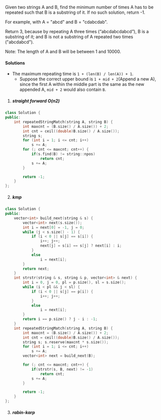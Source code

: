 Given two strings A and B, find the minimum number of times A has to be repeated such that B is a substring of it. If no such solution, return -1.

For example, with A = "abcd" and B = "cdabcdab".

Return 3, because by repeating A three times (“abcdabcdabcd”), B is a substring of it; and B is not a substring of A repeated two times ("abcdabcd").

Note:
The length of A and B will be between 1 and 10000.

#### Solutions

- The maximum repeating time is `1 + (len(B) / len(A)) + 1`.
    - Suppose the correct upper bound is `1 + mid + 2`(Append a new A), since the first A within the middle part is the same as the new appended A, `mid + 2` would also contain `B`.

1. ##### straight forward O(n2)

```c++
class Solution {
public:
    int repeatedStringMatch(string A, string B) {
        int maxcnt = (B.size() / A.size()) + 2;
        int cnt = ceil((double)B.size() / A.size());
        string s;
        for (int i = 1; i <= cnt; i++)
            s += A;
        for (; cnt <= maxcnt; cnt++) {
            if(s.find(B) != string::npos)
                return cnt;
            s += A;
        }

        return -1;
    }
};
```


2. ##### kmp

```c++
class Solution {
public:
    vector<int> build_next(string & s) {
        vector<int> next(s.size());
        int i = next[0] = -1, j = 0;
        while (j < s.size() - 1) {
            if (i < 0 || s[j] == s[i]) {
                i++; j++;
                next[j] = s[i] == s[j] ? next[i] : i;
            }
            else
                i = next[i];
        }
        return next;
    }
    int strstr(string & s, string & p, vector<int> & next) {
        int i = 0, j = 0, pl = p.size(), sl = s.size();
        while (i < pl && j < sl) {
            if (i < 0 || s[j] == p[i]) {
                i++; j++;
            }
            else
                i = next[i];
        }
        return i == p.size() ? j - i : -1;
    }
    int repeatedStringMatch(string A, string B) {
        int maxcnt = (B.size() / A.size()) + 2;
        int cnt = ceil((double)B.size() / A.size());
        string s; s.reserve(maxcnt * s.size());
        for (int i = 1; i <= cnt; i++)
            s += A;
        vector<int> next = build_next(B);

        for (; cnt <= maxcnt; cnt++) {
            if(strstr(s, B, next) != -1)
                return cnt;
            s += A;
        }

        return -1;
    }
};
```


3. ##### rabin-karp